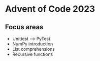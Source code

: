 # Advent of Code 2023

## Focus areas

- Unittest --> PyTest
- NumPy introduction
- List comprehensions
- Recursive functions
